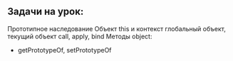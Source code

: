 ## Задачи на урок:

Прототипное наследование
Объект
this и контекст
глобальный объект, текущий объект
call, apply, bind
Методы object:
- getPrototypeOf, setPrototypeOf
